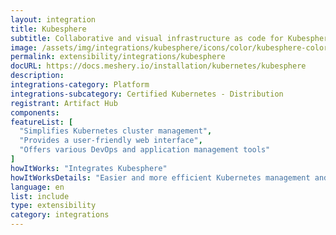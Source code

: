 ```yaml
---
layout: integration
title: Kubesphere
subtitle: Collaborative and visual infrastructure as code for Kubesphere
image: /assets/img/integrations/kubesphere/icons/color/kubesphere-color.svg
permalink: extensibility/integrations/kubesphere
docURL: https://docs.meshery.io/installation/kubernetes/kubesphere
description: 
integrations-category: Platform
integrations-subcategory: Certified Kubernetes - Distribution
registrant: Artifact Hub
components: 
featureList: [
  "Simplifies Kubernetes cluster management",
  "Provides a user-friendly web interface",
  "Offers various DevOps and application management tools"
]
howItWorks: "Integrates Kubesphere"
howItWorksDetails: "Easier and more efficient Kubernetes management and application delivery"
language: en
list: include
type: extensibility
category: integrations
---
```

